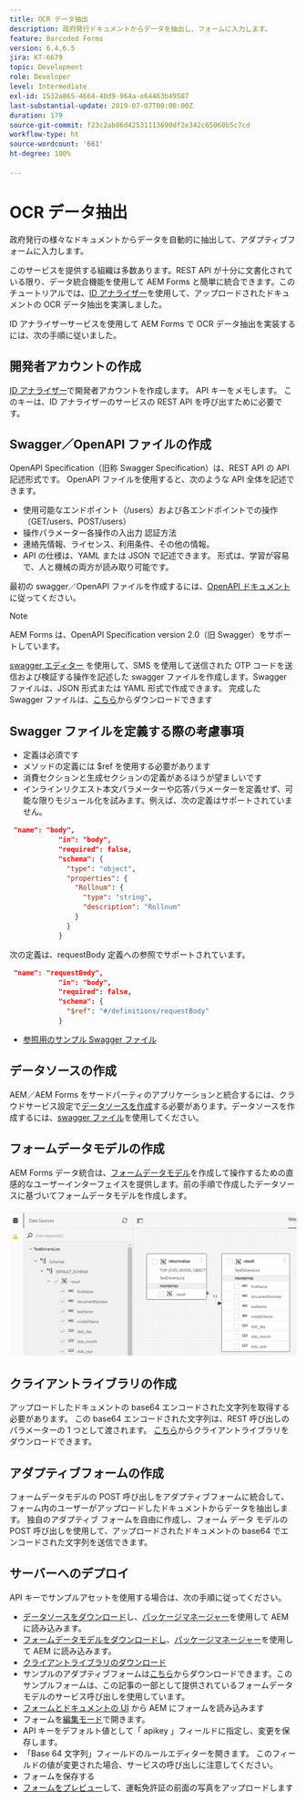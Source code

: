 ```yaml
---
title: OCR データ抽出
description: 政府発行ドキュメントからデータを抽出し、フォームに入力します。
feature: Barcoded Forms
version: 6.4,6.5
jira: KT-6679
topic: Development
role: Developer
level: Intermediate
exl-id: 1532a865-4664-40d9-964a-e64463b49587
last-substantial-update: 2019-07-07T00:00:00Z
duration: 179
source-git-commit: f23c2ab86d42531113690df2e342c65060b5c7cd
workflow-type: ht
source-wordcount: '661'
ht-degree: 100%

---
```


# OCR データ抽出

政府発行の様々なドキュメントからデータを自動的に抽出して、アダプティブフォームに入力します。

このサービスを提供する組織は多数あります。REST API が十分に文書化されている限り、データ統合機能を使用して AEM Forms と簡単に統合できます。このチュートリアルでは、[ID アナライザー](https://www.idanalyzer.com/)を使用して、アップロードされたドキュメントの OCR データ抽出を実演しました。

ID アナライザーサービスを使用して AEM Forms で OCR データ抽出を実装するには、次の手順に従いました。

## 開発者アカウントの作成

[ID アナライザー](https://portal.idanalyzer.com/signin.html)で開発者アカウントを作成します。 API キーをメモします。 このキーは、ID アナライザーのサービスの REST API を呼び出すために必要です。

## Swagger／OpenAPI ファイルの作成

OpenAPI Specification（旧称 Swagger Specification）は、REST API の API 記述形式です。 OpenAPI ファイルを使用すると、次のような API 全体を記述できます。

* 使用可能なエンドポイント（/users）および各エンドポイントでの操作（GET/users、POST/users）
* 操作パラメーター各操作の入出力
認証方法
* 連絡先情報、ライセンス、利用条件、その他の情報。
* API の仕様は、YAML または JSON で記述できます。 形式は、学習が容易で、人と機械の両方が読み取り可能です。

最初の swagger／OpenAPI ファイルを作成するには、[OpenAPI ドキュメント](https://swagger.io/docs/specification/2-0/basic-structure/) に従ってください。

>[!NOTE]
> AEM Forms は、OpenAPI Specification version 2.0（旧 Swagger）をサポートしています。

[swagger エディター](https://editor.swagger.io/) を使用して、SMS を使用して送信された OTP コードを送信および検証する操作を記述した swagger ファイルを作成します。Swagger ファイルは、JSON 形式または YAML 形式で作成できます。 完成した Swagger ファイルは、[こちら](assets/drivers-license-swagger.zip)からダウンロードできます

## Swagger ファイルを定義する際の考慮事項

* 定義は必須です
* メソッドの定義には $ref を使用する必要があります
* 消費セクションと生成セクションの定義があるほうが望ましいです
* インラインリクエスト本文パラメーターや応答パラメーターを定義せず、可能な限りモジュール化を試みます。例えば、次の定義はサポートされていません。

```json
 "name": "body",
            "in": "body",
            "required": false,
            "schema": {
              "type": "object",
              "properties": {
                "Rollnum": {
                  "type": "string",
                  "description": "Rollnum"
                }
              }
            }
```

次の定義は、requestBody 定義への参照でサポートされています。

```json
 "name": "requestBody",
            "in": "body",
            "required": false,
            "schema": {
              "$ref": "#/definitions/requestBody"
            }
```

* [参照用のサンプル Swagger ファイル](assets/sample-swagger.json)

## データソースの作成

AEM／AEM Forms をサードパーティのアプリケーションと統合するには、クラウドサービス設定で[データソースを作成](https://experienceleague.adobe.com/docs/experience-manager-learn/forms/ic-web-channel-tutorial/parttwo.html?lang=ja)する必要があります。データソースを作成するには、[swagger ファイル](assets/drivers-license-swagger.zip)を使用してください。

## フォームデータモデルの作成

AEM Forms データ統合は、[フォームデータモデル](https://experienceleague.adobe.com/docs/experience-manager-65/forms/form-data-model/create-form-data-models.html?lang=ja)を作成して操作するための直感的なユーザーインターフェイスを提供します。前の手順で作成したデータソースに基づいてフォームデータモデルを作成します。

![fdm](assets/test-dl-fdm.PNG)

## クライアントライブラリの作成

アップロードしたドキュメントの base64 エンコードされた文字列を取得する必要があります。 この base64 エンコードされた文字列は、REST 呼び出しのパラメーターの 1 つとして渡されます。
[こちら](assets/drivers-license-client-lib.zip)からクライアントライブラリをダウンロードできます。

## アダプティブフォームの作成

フォームデータモデルの POST 呼び出しをアダプティブフォームに統合して、フォーム内のユーザーがアップロードしたドキュメントからデータを抽出します。 独自のアダプティブ フォームを自由に作成し、フォーム データ モデルの POST 呼び出しを使用して、アップロードされたドキュメントの base64 でエンコードされた文字列を送信できます。

## サーバーへのデプロイ

API キーでサンプルアセットを使用する場合は、次の手順に従ってください。

* [データソースをダウンロード](assets/drivers-license-source.zip)し、[パッケージマネージャー](http://localhost:4502/crx/packmgr/index.jsp)を使用して AEM に読み込みます。
* [フォームデータモデルをダウンロードし](assets/drivers-license-fdm.zip)、[パッケージマネージャー](http://localhost:4502/crx/packmgr/index.jsp)を使用して AEM に読み込みます。
* [クライアントライブラリのダウンロード](assets/drivers-license-client-lib.zip)
* サンプルのアダプティブフォームは[こちら](assets/adaptive-form-dl.zip)からダウンロードできます。このサンプルフォームは、この記事の一部として提供されているフォームデータモデルのサービス呼び出しを使用しています。
* [フォームとドキュメントの UI](http://localhost:4502/aem/forms.html/content/dam/formsanddocuments) から AEM にフォームを読み込みます
* フォームを[編集モード](http://localhost:4502/editor.html/content/forms/af/driverslicenseandpassport.html)で開きます。
* API キーをデフォルト値として「 apikey 」フィールドに指定し、変更を保存します。
* 「Base 64 文字列」フィールドのルールエディターを開きます。 このフィールドの値が変更された場合、サービスの呼び出しに注意してください。
* フォームを保存する
* [フォームをプレビュー](http://localhost:4502/content/dam/formsanddocuments/driverslicenseandpassport/jcr:content?wcmmode=disabled)して、運転免許証の前面の写真をアップロードします
